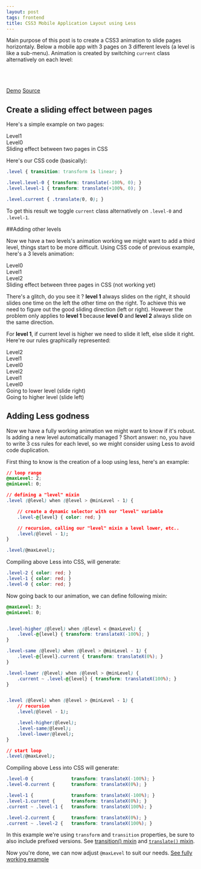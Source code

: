 ```yaml
---
layout: post
tags: frontend
title: CSS3 Mobile Application Layout using Less
---
```




Main purpose of this post is to create a CSS3 animation to slide pages horizontaly. Below a 
mobile app with 3 pages on 3 different levels (a level is like a sub-menu). Animation is created 
by switching `current` class alternatively on each level:

<div class="iphone">
    <div class="crop">
        <div class="level level-0 current">&nbsp;</div>
        <div class="level level-1">&nbsp;</div>
        <div class="level level-2">&nbsp;</div>
    </div>
    <script>
        var l = 1
        setInterval(function() {
            document.querySelector('.iphone .level-0').classList[l === 0 ? 'add' : 'remove']('current')
            document.querySelector('.iphone .level-1').classList[(l === 1 || l === 3) ? 'add' : 'remove']('current')
            document.querySelector('.iphone .level-2').classList[l === 2 ? 'add' : 'remove']('current')
            l++
            if (l == 4) l = 0
        }, 2400)
    </script>
</div>


<div class="post-buttons">
    <a class="demo-btn" href="/assets/examples/mobile-layout.html" target="_blank">Demo</a>
    <a class="source-btn" href="/assets/examples/mobile-layout.html" target="_blank">Source</a>
</div>

## Create a sliding effect between pages

Here's a simple example on two pages:


<div class="example example-1 example-simple">
    <div class="crop">
        <div class="level level-1">Level1</div>
        <div class="level level-0">Level0</div>
    </div>
    <div class="title">Sliding effect between two pages in CSS</div>
    <script>
        var open = false
        setInterval(function() {
            document.querySelector('.example-1 .level-0').classList[open ? 'add' : 'remove']('current')
            document.querySelector('.example-1 .level-1').classList[open ? 'remove' : 'add']('current')
            open = !open
        }, 1400)
    </script>
</div>


Here's our CSS code (basically):

```css
.level { transition: transform 1s linear; }

.level.level-0 { transform: translate(-100%, 0); }
.level.level-1 { transform: translate(+100%, 0); }

.level.current { .translate(0, 0); }
```

To get this result we toggle `current` class alternatively on `.level-0` and `.level-1`.


##Adding other levels

Now we have a two levels's animation working we might want to add a third level, things start to be more difficult.
Using CSS code of previous example, here's a 3 levels animation:

<div class="example example-2 example-simple">
    <div class="crop">
        <div class="level level-0">Level0</div>
        <div class="level level-1">Level1</div>
        <div class="level level-2">Level2</div>
    </div>
    <div class="title">Sliding effect between three pages in CSS (not working yet)</div>
    <script>
        var i = 0
        setInterval(function() {
            document.querySelector('.example-2 .level-0').classList[i === 0 ? 'add' : 'remove']('current')
            document.querySelector('.example-2 .level-1').classList[(i === 1 || i === 3) ? 'add' : 'remove']('current')
            document.querySelector('.example-2 .level-2').classList[i === 2 ? 'add' : 'remove']('current')
            i++
            if (i == 4) i = 0
        }, 1400)
    </script>
</div>

There's a glitch, do you see it ? __level 1__ always slides on the right, it should slides 
one time on the left the other time on the right. To achieve this we need to figure out the good
sliding direction (left or right). However the problem only applies to __level 1__ because __level 0__ and __level 2__ 
always slide on the same direction.

For __level 1__, if current level is higher we need to slide it left, else slide it right. Here're our 
rules graphically represented:

<div class="example example-3">
    <div class="crop crop-right example-down">
        <div class="level level-2">Level2</div>
        <div class="level level-1">Level1</div>
        <div class="level level-0">Level0</div>
    </div>
    <div class="crop crop-left example-up">
        <div class="level level-2">Level2</div>
        <div class="level level-1">Level1</div>
        <div class="level level-0">Level0</div>
    </div>
    <div class="title title-right">Going to lower level (slide right)</div>
    <div class="title title-left">Going to higher level (slide left)</div>
    <script>
        var j = 0
        setInterval(function() {
            document.querySelector('.example-up').classList.remove('step-0')
            document.querySelector('.example-up').classList.remove('step-1')
            document.querySelector('.example-up').classList.remove('step-2')
            document.querySelector('.example-up').classList.add('step-' + j)

            document.querySelector('.example-down').classList.remove('step-0')
            document.querySelector('.example-down').classList.remove('step-1')
            document.querySelector('.example-down').classList.remove('step-2')
            document.querySelector('.example-down').classList.add('step-' + j)

            j++
            if (j === 3) j = 0
        }, 1400)
    </script>
</div>


## Determine sliding direction

One simple rule four our HTML structure, lower levels are before higher levels:

```html
<!-- good -->
<div class="level-1"></div>
<div class="level-2"></div>
<div class="level-3"></div>

<!-- bad (level2 should be before level3) -->
<div class="level-1"></div>
<div class="level-3"></div>
<div class="level-2"></div>
```



To determine sliding direction of a level we need to determine if current level is higher or lower. And following
our HTML structure if current level is higher then it's a next sibling else a previous sibling.


To match preceding elements we use [`~` selector](http://www.w3.org/TR/selectors/#general-sibling-combinators).
But there's no CSS3 selector to match elements followed by an other. Fortunately we can never repeat it often enough, 
"C" in CSS stands for cascading, we can assume by default, every level is followed by current level, then match other cases.


Still keeping our example with __level 1__ (respective selector is `.level-1`), 3 cases:


- current level is higher - slide it left - CSS selector is `.level-1` [use cascading]
- current level is same - keep it centered - CSS selector is `.level-1.current`
- current level is lower - slide it right - CSS selector is `.current ~ .level-1 `


Our CSS now become:

```css
/* match .level-1 when current level is higher */
.level-1 { transform: translateX(-100%); }

/* match .level-1 when current level is same */
.level-1.current { transform: translateX(0%); }

/* match .level-1 when current level is lower */
.current ~ .level-1 { transform: translateX(100%); }

```

And our previous example is now working:

<div class="example example-4 example-working">
    <div class="crop">
        <div class="level level-0">Level0</div>
        <div class="level level-1">Level1</div>
        <div class="level level-2">Level2</div>
    </div>
    <div class="title">Sliding effect between three pages in CSS</div>
    <script>
        var k = 0
        setInterval(function() {
            document.querySelector('.example-4 .level-0').classList[k === 0 ? 'add' : 'remove']('current')
            document.querySelector('.example-4 .level-1').classList[(k === 1 || k === 3) ? 'add' : 'remove']('current')
            document.querySelector('.example-4 .level-2').classList[k === 2 ? 'add' : 'remove']('current')
            k++
            if (k == 4) k = 0
        }, 1400)
    </script>
</div>


## Adding Less godness

Now we have a fully working animation we might want to know if it's robust. Is adding 
a new level automatically managed ? Short answer: no, you have to write 3 css rules for each level, so 
we might consider using Less to avoid code duplication.


First thing to know is the creation of a loop using less, here's an example:

```css
// loop range
@maxLevel: 2;
@minLevel: 0;

// defining a "level" mixin
.level (@level) when (@level > @minLevel - 1) {

    // create a dynamic selector with our "level" variable
    .level-@{level} { color: red; }

    // recursion, calling our "level" mixin a level lower, etc..
    .level(@level - 1);
}

.level(@maxLevel);
```

Compiling above Less into CSS, will generate:


```css
.level-2 { color: red; }
.level-1 { color: red; }
.level-0 { color: red; }
```

Now going back to our animation, we can define following mixin:

```css
@maxLevel: 3;
@minLevel: 0;


.level-higher (@level) when (@level < @maxLevel) {
    .level-@{level} { transform: translateX(-100%); }
}

.level-same (@level) when (@level > @minLevel - 1) {
    .level-@{level}.current { transform: translateX(0%); }
}

.level-lower (@level) when (@level > @minLevel) {
    .current ~ .level-@{level} { transform: translateX(100%); }
}


.level (@level) when (@level > @minLevel - 1) {
    // recursion
    .level(@level - 1);

    .level-higher(@level);
    .level-same(@level);
    .level-lower(@level);
}

// start loop
.level(@maxLevel);
```

Compiling above Less into CSS will generate:

```css
.level-0 {              transform: translateX(-100%); }
.level-0.current {      transform: translateX(0%); }

.level-1 {              transform: translateX(-100%); }
.level-1.current {      transform: translateX(0%); }
.current ~ .level-1 {   transform: translateX(100%); }

.level-2.current {      transform: translateX(0%); }
.current ~ .level-2 {   transform: translateX(100%); }
```

<div class="alert warning">
    In this example we're using <code>transform</code> and <code>transition</code> properties, be sure to also include  prefixed versions.
    See <a href="https://github.com/twitter/bootstrap/blob/master/less/mixins.less#L258"<code>transition()</code> mixin</a> and
    <a href="https://github.com/twitter/bootstrap/blob/master/less/mixins.less#L293"><code>translate()</code> mixin</a>.
</div>

Now you're done, we can now adjust `@maxLevel` to suit our needs.
[See fully working example](/assets/examples/mobile-layout.html)
